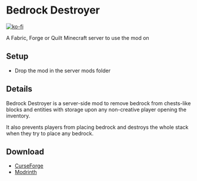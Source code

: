# Bedrock Destroyer

[![ko-fi](https://ko-fi.com/img/githubbutton_sm.svg)](https://ko-fi.com/W7W1607S8)

A Fabric, Forge or Quilt Minecraft server to use the mod on

## Setup

- Drop the mod in the server mods folder

## Details

Bedrock Destroyer is a server-side mod to remove bedrock from chests-like blocks and entities with storage upon any non-creative player opening the inventory.

It also prevents players from placing bedrock and destroys the whole stack when they try to place any bedrock.

## Download

- [CurseForge](https://www.curseforge.com/minecraft/mc-mods/bedrock-destroyer)
- [Modrinth](https://modrinth.com/mod/bedrock-destroyer)
